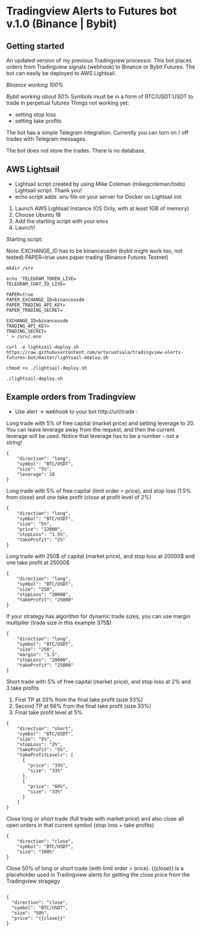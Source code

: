 # Tradingview Alerts to Futures bot v.1.0 (Binance | Bybit)

## Getting started

An updated version of my previous Tradingview processor. This bot places orders from Tradingview signals (webhook) to Binance or Bybit Futures. The bot can easily be deployed to AWS Lightsail.

_Binance working 100%_

_Bybit working about 50%_
Symbols must be in a form of BTC/USDT:USDT to trade in perpetual futures
Things not working yet:

- setting stop loss
- setting take profits

The bot has a simple Telegram integration. Currently you can turn on / off trades with Telegram messages.

The bot does not store the trades. There is no database.

## AWS Lightsail

- Lightsail script created by using Mike Coleman (mikegcoleman/todo) Lightsail script. Thank you!
- echo script adds .env file on your server for Docker on Lightsail init

1. Launch AWS Lightsail Instance (OS Only, with at least 1GB of memory)
2. Choose Ubuntu 18
3. Add the starting script with your envs
4. Launch!

Starting script:

Note:
EXCHANGE_ID has to be binanceusdm (bybit might work too, not tested)
PAPER=true uses paper trading (Binance Futures Testnet)

```
mkdir /srv

echo 'TELEGRAM_TOKEN_LIVE=
TELEGRAM_CHAT_ID_LIVE=

PAPER=true
PAPER_EXCHANGE_ID=binanceusdm
PAPER_TRADING_API_KEY=
PAPER_TRADING_SECRET=

EXCHANGE_ID=binanceusdm
TRADING_API_KEY=
TRADING_SECRET=
' > /srv/.env

curl -o lightsail-deploy.sh https://raw.githubusercontent.com/artoruotsala/tradingview-alerts-futures-bot/master/lightsail-deploy.sh

chmod +x ./lightsail-deploy.sh

./lightsail-deploy.sh

```

## Example orders from Tradingview

- Use alert -> webhook to your bot http://url/trade :

Long trade with 5% of free capital (market price) and setting leverage to 20. You can leave leverage away from the request, and then the current leverage will be used. Notice that leverage has to be a number - not a string!

```
{
    "direction": "long",
    "symbol": "BTC/USDT",
    "size": "5%",
    "leverage": 20
}
```

Long trade with 5% of free capital (limit order = price), and stop loss (1.5% from close) and one take profit (close at profit level of 2%)

```
{
    "direction": "long",
    "symbol": "BTC/USDT",
    "size": "5%",
    "price": "22000",
    "stopLoss": "1.5%",
    "takeProfit": "2%"
}
```

Long trade with 250$ of capital (market price), and stop loss at 20000$ and one take profit at 25000$

```
{
    "direction": "long",
    "symbol": "BTC/USDT",
    "size": "250",
    "stopLoss": "20000",
    "takeProfit": "25000"
}
```

If your strategy has algorithm for dynamic trade sizes, you can use margin multiplier (trade size in this example 375$)

```
{
    "direction": "long",
    "symbol": "BTC/USDT",
    "size": "250",
    "margin": "1.5",
    "stopLoss": "20000",
    "takeProfit": "25000"
}
```

Short trade with 5% of free capital (market price), and stop loss at 2% and 3 take profits

1. First TP at 33% from the final take profit (size 33%)
2. Second TP at 66% from the final take profit (size 33%)
3. Final take profit level at 5%

```
{
    "direction": "short",
    "symbol": "BTC/USDT",
    "size": "5%",
    "stopLoss": "2%",
    "takeProfit": "5%",
    "takeProfitLevels": [
      {
        "price": "33%",
        "size": "33%"
      },
      {
        "price": "66%",
        "size": "33%"
      }
    ]
}
```

Close long or short trade (full trade with market price) and also close all open orders in that current symbol (stop loss + take profits)

```
{
    "direction": "close",
    "symbol": "BTC/USDT",
    "size": "100%"
}
```

Close 50% of long or short trade (with limit order = price).
{{close}} is a placeholder used in Tradingview alerts for getting the close price from the Tradingview stragegy

```

{
  "direction": "close",
  "symbol": "BTC/USDT",
  "size": "50%",
  "price": "{{close}}"
}

```
